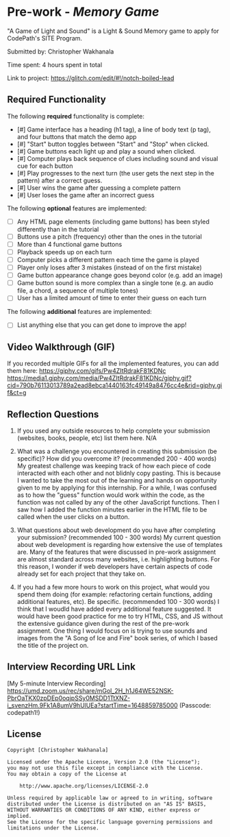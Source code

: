 # Pre-work - *Memory Game*

"A Game of Light and Sound" is a Light & Sound Memory game to apply for CodePath's SITE Program. 

Submitted by: Christopher Wakhanala

Time spent: 4 hours spent in total

Link to project: https://glitch.com/edit/#!/notch-boiled-lead

## Required Functionality

The following **required** functionality is complete:

* [#] Game interface has a heading (h1 tag), a line of body text (p tag), and four buttons that match the demo app
* [#] "Start" button toggles between "Start" and "Stop" when clicked. 
* [#] Game buttons each light up and play a sound when clicked. 
* [#] Computer plays back sequence of clues including sound and visual cue for each button
* [#] Play progresses to the next turn (the user gets the next step in the pattern) after a correct guess. 
* [#] User wins the game after guessing a complete pattern
* [#] User loses the game after an incorrect guess

The following **optional** features are implemented:

* [ ] Any HTML page elements (including game buttons) has been styled differently than in the tutorial
* [ ] Buttons use a pitch (frequency) other than the ones in the tutorial
* [ ] More than 4 functional game buttons
* [ ] Playback speeds up on each turn
* [ ] Computer picks a different pattern each time the game is played
* [ ] Player only loses after 3 mistakes (instead of on the first mistake)
* [ ] Game button appearance change goes beyond color (e.g. add an image)
* [ ] Game button sound is more complex than a single tone (e.g. an audio file, a chord, a sequence of multiple tones)
* [ ] User has a limited amount of time to enter their guess on each turn

The following **additional** features are implemented:

- [ ] List anything else that you can get done to improve the app!

## Video Walkthrough (GIF)

If you recorded multiple GIFs for all the implemented features, you can add them here:
https://giphy.com/gifs/Pw4ZItRdrakF81KDNc
https://media1.giphy.com/media/Pw4ZItRdrakF81KDNc/giphy.gif?cid=790b76113013789a2ead8ebca1440163fc49149a8476cc4e&rid=giphy.gif&ct=g

## Reflection Questions
1. If you used any outside resources to help complete your submission (websites, books, people, etc) list them here. 
N/A

2. What was a challenge you encountered in creating this submission (be specific)? How did you overcome it? (recommended 200 - 400 words) 
My greatest challenge was keeping track of how each piece of code interacted with each other and not blidnly copy pasting.
This is because I wanted to take the most out of the learning and hands on opportunity given to me by applying for this internship. 
For a while, I was confused as to how the "guess" function would work within the code, 
as the function was not called by any of the other JavaScript functions. Then I saw how I 
added the function minutes earlier in the HTML file to be called when the user clicks on a button.

3. What questions about web development do you have after completing your submission? (recommended 100 - 300 words) 
My current question about web development is regarding how extensive the use of templates are. 
Many of the features that were discussed in pre-work assignment are almost standard across many websites, i.e. highlighting buttons. 
For this reason, I wonder if web developers have certain aspects of code already set for each project that they take on.

4. If you had a few more hours to work on this project, what would you spend them doing (for example: refactoring certain functions, adding additional features, etc). Be specific. (recommended 100 - 300 words) 
I think that I woudld have added every additional feature suggested. It would have been good practice for me to try HTML, CSS, and JS 
without the extensive guidance given during the rest of the pre-work assignment. One thing I would focus on is trying to use sounds and 
images from the "A Song of Ice and Fire" book series, of which I based the title of the project on.



## Interview Recording URL Link

[My 5-minute Interview Recording] https://umd.zoom.us/rec/share/mGol_2H_h1J64WE52NSK-PbrOaTKX0zpDEp0oqjpSSy0MSDD1TtXNZ-i_svenzHm.9Fk1A8umV9hUlUEa?startTime=1648859785000 (Passcode: codepath1!)


## License

    Copyright [Christopher Wakhanala]

    Licensed under the Apache License, Version 2.0 (the "License");
    you may not use this file except in compliance with the License.
    You may obtain a copy of the License at

        http://www.apache.org/licenses/LICENSE-2.0

    Unless required by applicable law or agreed to in writing, software
    distributed under the License is distributed on an "AS IS" BASIS,
    WITHOUT WARRANTIES OR CONDITIONS OF ANY KIND, either express or implied.
    See the License for the specific language governing permissions and
    limitations under the License.
